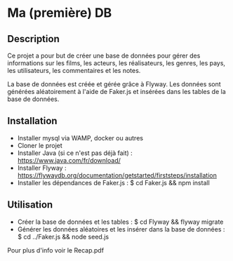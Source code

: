 
# Ma (première) DB

## Description
Ce projet a pour but de créer une base de données pour gérer des informations sur les films, les acteurs, les réalisateurs, les genres, les pays, les utilisateurs, les commentaires et les notes.

La base de données est créée et gérée grâce à Flyway. Les données sont générées aléatoirement à l'aide de Faker.js et insérées dans les tables de la base de données.

## Installation
* Installer mysql via WAMP, docker ou autres
* Cloner le projet
* Installer Java (si ce n'est pas déjà fait) : https://www.java.com/fr/download/
* Installer Flyway : https://flywaydb.org/documentation/getstarted/firststeps/installation
* Installer les dépendances de Faker.js : 
    $ cd Faker.js && npm install

## Utilisation
* Créer la base de données et les tables : 
$ cd Flyway && flyway migrate
* Générer les données aléatoires et les insérer dans la base de données : 
$ cd ../Faker.js && node seed.js

Pour plus d'info voir le Recap.pdf
